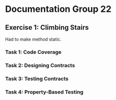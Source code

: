 # Documentation Group 22

## Exercise 1: Climbing Stairs
Had to make method static.

### Task 1: Code Coverage
### Task 2: Designing Contracts
### Task 3: Testing Contracts
### Task 4: Property-Based Testing

